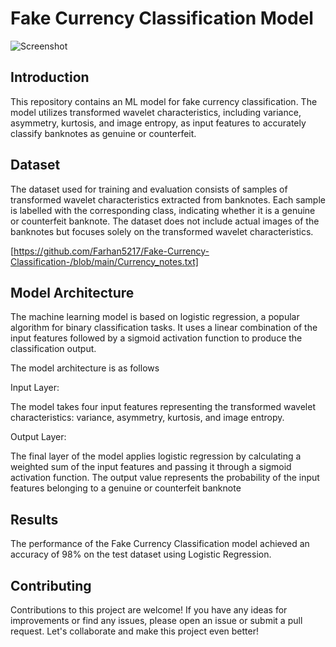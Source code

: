 
# Fake Currency Classification Model


![Screenshot](https://tse4.mm.bing.net/th?id=OIP.3x-QNXbjyB7U9fn_hAfgiwHaDH&pid=Api&P=0&h=180)
## Introduction

This repository contains an ML model for fake currency classification. The model utilizes transformed wavelet characteristics, including variance, asymmetry, kurtosis, and image entropy, as input features to accurately classify banknotes as genuine or counterfeit.



## Dataset 

The dataset used for training and evaluation consists of samples of transformed wavelet characteristics extracted from banknotes. Each sample is labelled with the corresponding class, indicating whether it is a genuine or counterfeit banknote. The dataset does not include actual images of the banknotes but focuses solely on the transformed wavelet characteristics.

[https://github.com/Farhan5217/Fake-Currency-Classification-/blob/main/Currency_notes.txt]

## Model Architecture 

The machine learning model is based on logistic regression, a popular algorithm for binary classification tasks. It uses a linear combination of the input features followed by a sigmoid activation function to produce the classification output.

The model architecture is as follows

Input Layer: 

The model takes four input features representing the transformed wavelet characteristics: variance, asymmetry, kurtosis, and image entropy.

Output Layer: 

The final layer of the model applies logistic regression by calculating a weighted sum of the input features and passing it through a sigmoid activation function. The output value represents the probability of the input features belonging to a genuine or counterfeit banknote
## Results

The performance of the Fake Currency Classification model achieved an accuracy of 98% on the test dataset using Logistic Regression.


## Contributing

Contributions to this project are welcome! If you have any ideas for improvements or find any issues, please open an issue or submit a pull request. Let's collaborate and make this project even better!
